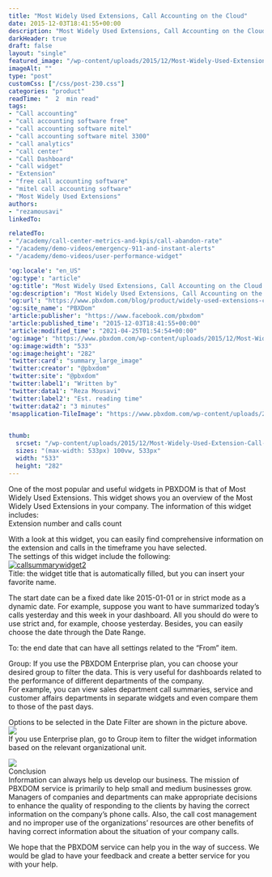 ```yaml
---
title: "Most Widely Used Extensions, Call Accounting on the Cloud"
date: 2015-12-03T18:41:55+00:00
description: "Most Widely Used Extensions, Call Accounting on the Cloud - PBXDom"
darkHeader: true
draft: false
layout: "single"
featured_image: "/wp-content/uploads/2015/12/Most-Widely-Used-Extension-Call-Accounting-Dashboard1.jpg"
imageAlt: ""
type: "post"
customCss: ["/css/post-230.css"]
categories: "product"
readTime: "  2  min read"
tags: 
- "Call accounting"
- "call accounting software free"
- "call accounting software mitel"
- "call accounting software mitel 3300"
- "call analytics"
- "call center"
- "Call Dashboard"
- "call widget"
- "Extension"
- "free call accounting software"
- "mitel call accounting software"
- "Most Widely Used Extensions"
authors: 
- "rezamousavi"
linkedTo: 

relatedTo: 
- "/academy/call-center-metrics-and-kpis/call-abandon-rate"
- "/academy/demo-videos/emergency-911-and-instant-alerts"
- "/academy/demo-videos/user-performance-widget"

'og:locale': "en_US"
'og:type': "article"
'og:title': "Most Widely Used Extensions, Call Accounting on the Cloud - PBXDom"
'og:description': "Most Widely Used Extensions, Call Accounting on the Cloud - PBXDom"
'og:url': "https://www.pbxdom.com/blog/product/widely-used-extensions-call-accounting-cloud"
'og:site_name': "PBXDom"
'article:publisher': "https://www.facebook.com/pbxdom"
'article:published_time': "2015-12-03T18:41:55+00:00"
'article:modified_time': "2021-04-25T01:54:54+00:00"
'og:image': "https://www.pbxdom.com/wp-content/uploads/2015/12/Most-Widely-Used-Extension-Call-Accounting-Dashboard1.jpg"
'og:image:width': "533"
'og:image:height': "282"
'twitter:card': "summary_large_image"
'twitter:creator': "@pbxdom"
'twitter:site': "@pbxdom"
'twitter:label1': "Written by"
'twitter:data1': "Reza Mousavi"
'twitter:label2': "Est. reading time"
'twitter:data2': "3 minutes"
'msapplication-TileImage': "https://www.pbxdom.com/wp-content/uploads/2020/06/pbxdom000-300x300.png"
             

thumb:  
  srcset: "/wp-content/uploads/2015/12/Most-Widely-Used-Extension-Call-Accounting-Dashboard1.jpg 533w, /wp-content/uploads/2015/12/Most-Widely-Used-Extension-Call-Accounting-Dashboard1-300x159.jpg 300w"
  sizes: "(max-width: 533px) 100vw, 533px"
  width: "533"
  height: "282"
---
```

One of the most popular and useful widgets in PBXDOM is that of Most Widely Used Extensions. This widget shows you an overview of the Most Widely Used Extensions in your company. The information of this widget includes:  
Extension number and calls count

With a look at this widget, you can easily find comprehensive information on the extension and calls in the timeframe you have selected.  
The settings of this widget include the following:  
[![callsummarywidget2](/wp-content/uploads/2015/11/callsummarywidget2.png)](/wp-content/uploads/2015/11/callsummarywidget2.png)  
Title: the widget title that is automatically filled, but you can insert your favorite name.

The start date can be a fixed date like 2015-01-01 or in strict mode as a dynamic date. For example, suppose you want to have summarized today’s calls yesterday and this week in your dashboard. All you should do were to use strict and, for example, choose yesterday. Besides, you can easily choose the date through the Date Range.

To: the end date that can have all settings related to the “From” item.

Group: If you use the PBXDOM Enterprise plan, you can choose your desired group to filter the data. This is very useful for dashboards related to the performance of different departments of the company.  
For example, you can view sales department call summaries, service and customer affairs departments in separate widgets and even compare them to those of the past days.

Options to be selected in the Date Filter are shown in the picture above.  
![](/wp-content/uploads/2016/03/callsummarywidget3.png)  
If you use Enterprise plan, go to Group item to filter the widget information based on the relevant organizational unit.

![](/wp-content/uploads/2016/03/callsummarywidget4.png)  
Conclusion  
Information can always help us develop our business. The mission of PBXDOM service is primarily to help small and medium businesses grow. Managers of companies and departments can make appropriate decisions to enhance the quality of responding to the clients by having the correct information on the company’s phone calls. Also, the call cost management and no improper use of the organizations’ resources are other benefits of having correct information about the situation of your company calls.

We hope that the PBXDOM service can help you in the way of success. We would be glad to have your feedback and create a better service for you with your help.